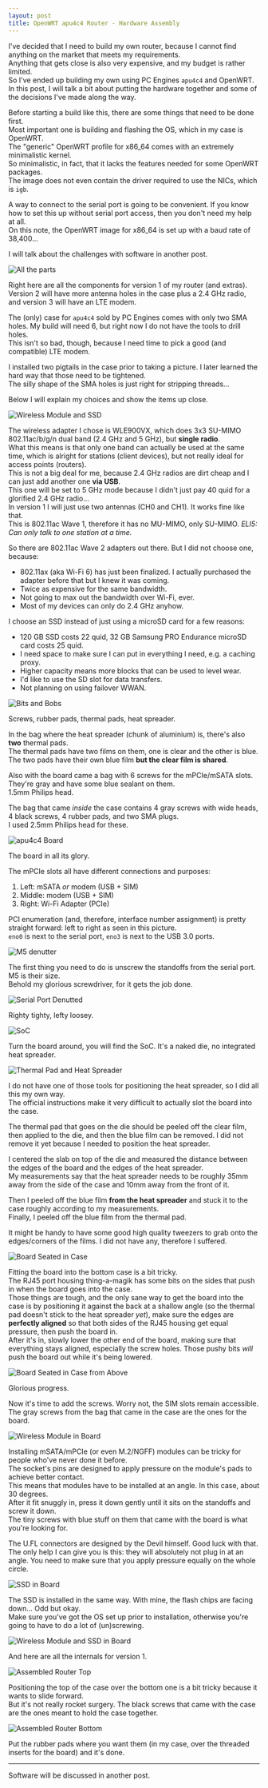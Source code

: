 ```yaml
---
layout: post
title: OpenWRT apu4c4 Router - Hardware Assembly
---
```


I've decided that I need to build my own router, because I cannot find anything on the market that meets my requirements.  
Anything that gets close is also very expensive, and my budget is rather limited.  
So I've ended up building my own using PC Engines `apu4c4` and OpenWRT.  
In this post, I will talk a bit about putting the hardware together and some of the decisions I've made along the way.  

Before starting a build like this, there are some things that need to be done first.  
Most important one is building and flashing the OS, which in my case is OpenWRT.  
The "generic" OpenWRT profile for x86_64 comes with an extremely minimalistic kernel.  
So minimalistic, in fact, that it lacks the features needed for some OpenWRT packages.  
The image does not even contain the driver required to use the NICs, which is `igb`.  

A way to connect to the serial port is going to be convenient. If you know how to set this up without serial port access, then you don't need my help at all.  
On this note, the OpenWRT image for x86_64 is set up with a baud rate of 38,400...  

I will talk about the challenges with software in another post.  

![All the parts](https://u.vercas.com/apu4c4-openwrt-build/IMG_0042.png)

Right here are all the components for version 1 of my router (and extras).  
Version 2 will have more antenna holes in the case plus a 2.4 GHz radio, and version 3 will have an LTE modem.

The (only) case for `apu4c4` sold by PC Engines comes with only two SMA holes. My build will need 6, but right now I do not have the tools to drill holes.  
This isn't so bad, though, because I need time to pick a good (and compatible) LTE modem.

I installed two pigtails in the case prior to taking a picture. I later learned the hard way that those need to be tightened.  
The silly shape of the SMA holes is just right for stripping threads...

Below I will explain my choices and show the items up close.

![Wireless Module and SSD](https://u.vercas.com/apu4c4-openwrt-build/IMG_0043.png)

The wireless adapter I chose is WLE900VX, which does 3x3 SU-MIMO 802.11ac/b/g/n dual band (2.4 GHz and 5 GHz), but **single radio**.  
What this means is that only one band can actually be used at the same time, which is alright for stations (client devices), but not really ideal for access points (routers).  
This is not a big deal for me, because 2.4 GHz radios are dirt cheap and I can just add another one **via USB**.  
This one will be set to 5 GHz mode because I didn't just pay 40 quid for a glorified 2.4 GHz radio...  
In version 1 I will just use two antennas (CH0 and CH1). It works fine like that.  
This is 802.11ac Wave 1, therefore it has no MU-MIMO, only SU-MIMO. *ELI5: Can only talk to one station at a time.*  

So there are 802.11ac Wave 2 adapters out there. But I did not choose one, because:
 * 802.11ax (aka Wi-Fi 6) has just been finalized. I actually purchased the adapter before that but I knew it was coming.
 * Twice as expensive for the same bandwidth.
 * Not going to max out the bandwidth over Wi-Fi, ever.
 * Most of my devices can only do 2.4 GHz anyhow.

I choose an SSD instead of just using a microSD card for a few reasons:
 * 120 GB SSD costs 22 quid, 32 GB Samsung PRO Endurance microSD card costs 25 quid.
 * I need space to make sure I can put in everything I need, e.g. a caching proxy.
 * Higher capacity means more blocks that can be used to level wear.
 * I'd like to use the SD slot for data transfers.
 * Not planning on using failover WWAN.

![Bits and Bobs](https://u.vercas.com/apu4c4-openwrt-build/IMG_0044.png)

Screws, rubber pads, thermal pads, heat spreader.

In the bag where the heat spreader (chunk of aluminium) is, there's also **two** thermal pads.  
The thermal pads have two films on them, one is clear and the other is blue.  
The two pads have their own blue film **but the clear film is shared**.  

Also with the board came a bag with 6 screws for the mPCIe/mSATA slots. They're gray and have some blue sealant on them.  
1.5mm Philips head.

The bag that came *inside* the case contains 4 gray screws with wide heads, 4 black screws, 4 rubber pads, and two SMA plugs.  
I used 2.5mm Philips head for these.

![apu4c4 Board](https://u.vercas.com/apu4c4-openwrt-build/IMG_0045.png)

The board in all its glory.  

The mPCIe slots all have different connections and purposes:
 1. Left: mSATA *or* modem (USB + SIM)
 2. Middle: modem (USB + SIM)
 3. Right: Wi-Fi Adapter (PCIe)
 
PCI enumeration (and, therefore, interface number assignment) is pretty straight forward: left to right as seen in this picture.  
`eno0` is next to the serial port, `eno3` is next to the USB 3.0 ports.

![M5 denutter](https://u.vercas.com/apu4c4-openwrt-build/IMG_0046.jpeg)

The first thing you need to do is unscrew the standoffs from the serial port. M5 is their size.  
Behold my glorious screwdriver, for it gets the job done.  

![Serial Port Denutted](https://u.vercas.com/apu4c4-openwrt-build/IMG_0047.jpeg)

Righty tighty, lefty loosey.

![SoC](https://u.vercas.com/apu4c4-openwrt-build/IMG_0050.png)

Turn the board around, you will find the SoC. It's a naked die, no integrated heat spreader.  

![Thermal Pad and Heat Spreader](https://u.vercas.com/apu4c4-openwrt-build/IMG_0051.png)

I do not have one of those tools for positioning the heat spreader, so I did all this my own way.  
The official instructions make it very difficult to actually slot the board into the case.  

The thermal pad that goes on the die should be peeled off the clear film, then applied to the die, and then the blue film can be removed. I did not remove it yet because I needed to position the heat spreader.  

I centered the slab on top of the die and measured the distance between the edges of the board and the edges of the heat spreader.  
My measurements say that the heat spreader needs to be roughly 35mm away from the side of the case and 10mm away from the front of it.  

Then I peeled off the blue film **from the heat spreader** and stuck it to the case roughly according to my measurements.  
Finally, I peeled off the blue film from the thermal pad.  

It might be handy to have some good high quality tweezers to grab onto the edges/corners of the films. I did not have any, therefore I suffered.  

![Board Seated in Case](https://u.vercas.com/apu4c4-openwrt-build/IMG_0048.png)

Fitting the board into the bottom case is a bit tricky.  
The RJ45 port housing thing-a-magik has some bits on the sides that push in when the board goes into the case.  
Those things are tough, and the only sane way to get the board into the case is by positioning it against the back at a shallow angle (so the thermal pad doesn't stick to the heat spreader *yet*), make sure the edges are **perfectly aligned** so that both sides of the RJ45 housing get equal pressure, then push the board in.  
After it's in, slowly lower the other end of the board, making sure that everything stays aligned, especially the screw holes. Those pushy bits *will* push the board out while it's being lowered.  

![Board Seated in Case from Above](https://u.vercas.com/apu4c4-openwrt-build/IMG_0049.png)

Glorious progress.  

Now it's time to add the screws. Worry not, the SIM slots remain accessible.  
The gray screws from the bag that came in the case are the ones for the board.  

![Wireless Module in Board](https://u.vercas.com/apu4c4-openwrt-build/IMG_0052.png)

Installing mSATA/mPCIe (or even M.2/NGFF) modules can be tricky for people who've never done it before.  
The socket's pins are designed to apply pressure on the module's pads to achieve better contact.  
This means that modules have to be installed at an angle. In this case, about 30 degrees.  
After it fit snuggly in, press it down gently until it sits on the standoffs and screw it down.  
The tiny screws with blue stuff on them that came with the board is what you're looking for.  

The U.FL connectors are designed by the Devil himself. Good luck with that.  
The only help I can give you is this: they will absolutely not plug in at an angle. You need to make sure that you apply pressure equally on the whole circle.  

![SSD in Board](https://u.vercas.com/apu4c4-openwrt-build/IMG_0056.png)

The SSD is installed in the same way. With mine, the flash chips are facing down... Odd but okay.  
Make sure you've got the OS set up prior to installation, otherwise you're going to have to do a lot of (un)screwing.  

![Wireless Module and SSD in Board](https://u.vercas.com/apu4c4-openwrt-build/IMG_0055.png)

And here are all the internals for version 1.

![Assembled Router Top](https://u.vercas.com/apu4c4-openwrt-build/IMG_0057.jpeg)

Positioning the top of the case over the bottom one is a bit tricky because it wants to slide forward.  
But it's not really rocket surgery. The black screws that came with the case are the ones meant to hold the case together.  

![Assembled Router Bottom](https://u.vercas.com/apu4c4-openwrt-build/IMG_0058.jpeg)

Put the rubber pads where you want them (in my case, over the threaded inserts for the board) and it's done.  

----

Software will be discussed in another post.
